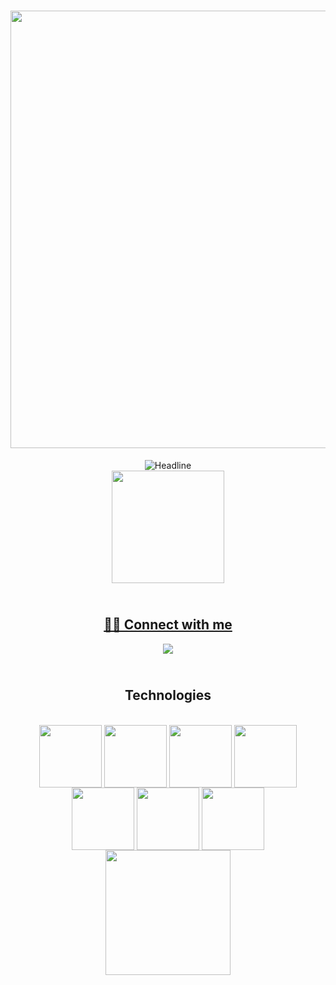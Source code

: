 <h1 align="center">
 <img src="https://media2.giphy.com/media/11KzOet1ElBDz2/giphy.gif?cid=ecf05e47jhbab2dwqwqe8vlo0t3v170bdv3hl56uqeh5qtk6&ep=v1_gifs_related&rid=giphy.gif&ct=g" width="700">  
</h1>
<div align=center>
  <img src="https://readme-typing-svg.herokuapp.com?color=%2332C9E1&size=32&center=true&vCenter=true&width=600&height=50&lines=Computer+Science" alt="Headline"/>
</div>
<div align="center">
 
  <a href="https://github.com/isrreal">
  <img height="180em" src="https://github-readme-stats.vercel.app/api/top-langs/?username=isrreal&layout=compact&langs_count=7&theme=dracula"/>

  
 ##  <br /> 🙋‍♂️ Connect with me 
 
<div> 
  <a href = "mailto:souzaferreira437@gmail.com"><img src="https://img.shields.io/badge/-Gmail-%23333?style=for-the-badge&logo=gmail&logoColor=white" target="_blank"></a> 

## <br /> Technologies

  
<div style="display: inline_block"><br>

 <img width="100" align="center" src="https://cdn.jsdelivr.net/gh/devicons/devicon/icons/cplusplus/cplusplus-original.svg" />
 <img width="100" align="center" src="https://cdn.jsdelivr.net/gh/devicons/devicon/icons/c/c-original.svg" />        
 <img width="100" align="center" src="https://cdn.jsdelivr.net/gh/devicons/devicon/icons/python/python-original.svg" />          
 <img width="100" align="center" src="https://cdn.jsdelivr.net/gh/devicons/devicon/icons/postgresql/postgresql-original.svg" />  
 <img width="100" align="center" src="https://cdn.jsdelivr.net/gh/devicons/devicon/icons/git/git-original.svg" />
 <img width="100" align="center" src="https://cdn.jsdelivr.net/gh/devicons/devicon/icons/debian/debian-original.svg" />
 <img width="100" align="center" src="https://cdn.jsdelivr.net/gh/devicons/devicon@latest/icons/bash/bash-original.svg" />
 <img width="200" align="center" src="https://cdn.jsdelivr.net/gh/devicons/devicon@latest/icons/centos/centos-original-wordmark.svg" />
          
          
          
          
 
    
</div>
